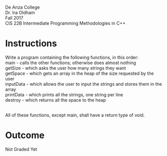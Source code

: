 De Anza College<BR>
Dr. Ira Oldham<BR>
Fall 2017<BR>
CIS 22B Intermediate Programming Methodologies in C++<BR>

# Instructions
Write a program containing the following functions, in this order:<BR>
main - calls the other functions; otherwise does almost nothing<BR>
getSize - which asks the user how many strings they want<BR>
getSpace - which gets an array in the heap of the size requested by the user<BR>
inputData - which allows the user to input the strings and stores them in the array<BR>
printData - which prints all the strings, one string per line<BR>
destroy - which returns all the space to the heap<BR><BR>

All of these functions, except main, shall have a return type of void.

# Outcome
Not Graded Yet